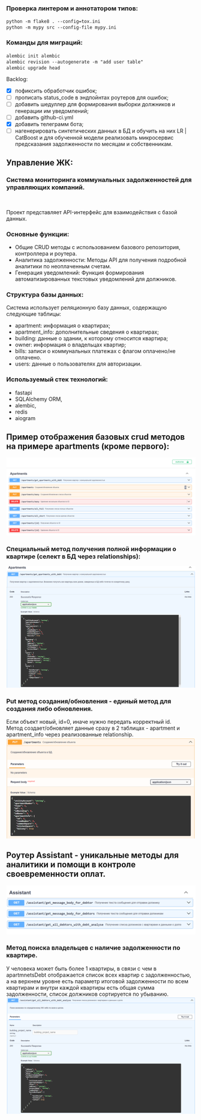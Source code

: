 ### Проверка линтером и аннотатором типов:
```
python -m flake8 . --config=tox.ini
python -m mypy src --config-file mypy.ini
```

### Команды для миграций:
```
alembic init alembic
alembic revision --autogenerate -m "add user table"
alembic upgrade head
```

Backlog: <br>
- [x] пофиксить обработчик ошибок;
- [ ] прописать status_code в эндпойнтах роутеров для ошибок;
- [ ] добавить шедуллер для формирования выборки должников и генерации им уведомлений;
- [ ] добавить github-ci.yml
- [x] добавить телеграмм бота;
- [ ] нагенерировать синтетических данных в БД и обучить на них LR | CatBoost и для обученной модели реализовать микросервис предсказания задолженности по месяцам и собственникам.

## Управление ЖК: <br>
### Система мониторинга коммунальных задолженностей для управляющих компаний.<br>
<br>

Проект представляет API-интерфейс для взаимодействия с базой данных.<br>

### Основные функции:
- Общие CRUD методы с использованием базового репозитория, контроллера и роутера.
- Аналитика задолженности: Методы API для получения подробной аналитики по неоплаченным счетам.<br>
- Генерация уведомлений: Функция формирования автоматизированных текстовых уведомлений для должников.<br>

### Структура базы данных:

Система использует реляционную базу данных, содержащую следующие таблицы:

- apartment: информация о квартирах;
- apartment_info: дополнительные сведения о квартирах;
- building: данные о здании, к которому относится квартира;
- owner: информация о владельцах квартир;
- bills: записи о коммунальных платежах с флагом оплачено/не оплачено.
- users: данные о пользователях для авторизации.

### Используемый стек технологий:
- fastapi
- SQLAlchemy ORM,
- alembic,
- redis
- aiogram


## Пример отображения базовых crud методов на примере apartments (кроме первого):
![Пример отображения базовых crud методов](images/img.png)

### Специальный метод получения полной информации о квартире (селект в БД через relationships):
![img0.png](images/img0.png)

### Put метод создания/обновления - единый метод для создания либо обновления.<br>
Если объект новый, id=0, иначе нужно передать корректный id.<br>
Метод создает/обновляет данные сразу в 2 таблицах - apartment и apartment_info через реализованные relationship.
![img2.png](images/img2.png)

## Роутер Assistant - уникальные методы для аналитики и помощи в контроле своевременности оплат.
![img3.png](images/img3.png)

### Метод поиска владельцев с наличие задолженности по квартире.
У человека может быть более 1 квартиры, в связи с чем в apartmnetsDebt отображается список всех квартир с задолженностью,
а на верхнем уровне есть параметр итоговой задолженности по всем квартирам и внутри каждой квартиры есть общая сумма задолженности,
список должников сортируется по убыванию.
![img.png](images/img4.png)
